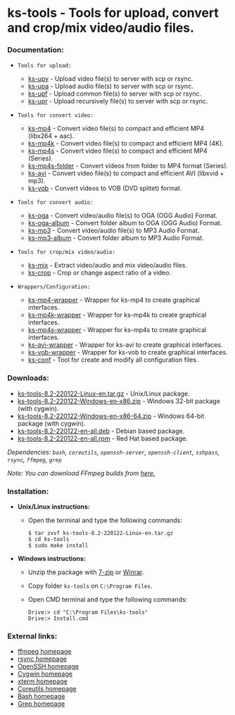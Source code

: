 ks-tools - Tools for upload, convert and crop/mix video/audio files.
====================================================================

### Documentation:
  * `Tools for upload:`

    * [ks-upv](https://github.com/q3aql/ks-tools/blob/main/doc/ks-upv.md) - Upload video file(s) to server with scp or rsync.
    * [ks-upa](https://github.com/q3aql/ks-tools/blob/main/doc/ks-upa.md) - Upload audio file(s) to server with scp or rsync.
    * [ks-upf](https://github.com/q3aql/ks-tools/blob/main/doc/ks-upf.md) - Upload common file(s) to server with scp or rsync.
    * [ks-upr](https://github.com/q3aql/ks-tools/blob/main/doc/ks-upr.md) - Upload recursively file(s) to server with scp or rsync.
  
  * `Tools for convert video:`

    * [ks-mp4](https://github.com/q3aql/ks-tools/blob/main/doc/ks-mp4.md) - Convert video file(s) to compact and efficient MP4 (libx264 + aac).
    * [ks-mp4k](https://github.com/q3aql/ks-tools/blob/main/doc/ks-mp4k.md) - Convert video file(s) to compact and efficient MP4 (4K).
    * [ks-mp4s](https://github.com/q3aql/ks-tools/blob/main/doc/ks-mp4s.md) - Convert video file(s) to compact and efficient MP4 (Series).
    * [ks-mp4s-folder](https://github.com/q3aql/ks-tools/blob/main/doc/ks-mp4s-folder.md) - Convert videos from folder to MP4 format (Series).
    * [ks-avi](https://github.com/q3aql/ks-tools/blob/main/doc/ks-avi.md) - Convert video file(s) to compact and efficient AVI (libxvid + mp3).
    * [ks-vob](https://github.com/q3aql/ks-tools/blob/main/doc/ks-vob.md) - Convert videos to VOB (DVD splitet) format.
  
  * `Tools for convert audio:`

    * [ks-oga](https://github.com/q3aql/ks-tools/blob/main/doc/ks-oga.md) - Convert video/audio file(s) to OGA (OGG Audio) Format.
    * [ks-oga-album](https://github.com/q3aql/ks-tools/blob/main/doc/ks-oga-album.md) - Convert folder album to OGA (OGG Audio) Format.
    * [ks-mp3](https://github.com/q3aql/ks-tools/blob/main/doc/ks-mp3.md) - Convert video/audio file(s) to MP3 Audio Format.
    * [ks-mp3-album](https://github.com/q3aql/ks-tools/blob/main/doc/ks-mp3-album.md) - Convert folder album to MP3 Audio Format.
  
  * `Tools for crop/mix video/audio:`

    * [ks-mix](https://github.com/q3aql/ks-tools/blob/main/doc/ks-mix.md) - Extract video/audio and mix video/audio files.
    * [ks-crop](https://github.com/q3aql/ks-tools/blob/main/doc/ks-crop.md) - Crop or change aspect ratio of a video.
  
  * `Wrappers/Configuration:`

    * [ks-mp4-wrapper](https://github.com/q3aql/ks-tools/blob/main/doc/ks-mp4-wrapper.md) - Wrapper for ks-mp4 to create graphical interfaces.
    * [ks-mp4k-wrapper](https://github.com/q3aql/ks-tools/blob/main/doc/ks-mp4k-wrapper.md) - Wrapper for ks-mp4k to create graphical interfaces.
    * [ks-mp4s-wrapper](https://github.com/q3aql/ks-tools/blob/main/doc/ks-mp4s-wrapper.md) - Wrapper for ks-mp4s to create graphical interfaces.
    * [ks-avi-wrapper](https://github.com/q3aql/ks-tools/blob/main/doc/ks-avi-wrapper.md) - Wrapper for ks-avi to create graphical interfaces.
    * [ks-vob-wrapper](https://github.com/q3aql/ks-tools/blob/main/doc/ks-vob-wrapper.md) - Wrapper for ks-vob to create graphical interfaces.
    * [ks-conf](https://github.com/q3aql/ks-tools/blob/main/doc/ks-conf.md) - Tool for create and modify all configuration files. 
    
### Downloads:
  * [ks-tools-8.2-220122-Linux-en.tar.gz](https://github.com/q3aql/ks-tools/releases/download/v8.2/ks-tools-8.2-220122-Linux-en.tar.gz) - Unix/Linux package.
  * [ks-tools-8.2-220122-Windows-en-x86.zip](https://github.com/q3aql/ks-tools/releases/download/v8.2/ks-tools-8.2-220122-Windows-en-x86.zip) - Windows 32-bit package (with cygwin).
  * [ks-tools-8.2-220122-Windows-en-x86-64.zip](https://github.com/q3aql/ks-tools/releases/download/v8.2/ks-tools-8.2-220122-Windows-en-x86-64.zip) - Windows 64-bit package (with cygwin).
  * [ks-tools-8.2-220122-en-all.deb](https://github.com/q3aql/ks-tools/releases/download/v8.2/ks-tools-8.2-220122-en-all.deb) - Debian based package.
  * [ks-tools-8.2-220122-en-all.rpm](https://github.com/q3aql/ks-tools/releases/download/v8.2/ks-tools-8.2-220122-en-all.rpm) - Red Hat based package.
 
_Dependencies: `bash`, `coreutils`, `openssh-server`, `openssh-client`, `sshpass`, `rsync`, `ffmpeg`, `grep`_

_Note: You can download FFmpeg builds from [here.](https://github.com/q3aql/ffmpeg-builds)_

### Installation:

  * **Unix/Linux instructions:**
  
    * Open the terminal and type the following commands:
    
      ```shell
      $ tar zxvf ks-tools-8.2-220122-Linux-en.tar.gz
      $ cd ks-tools
      $ sudo make install
      ````

  * **Windows instructions:**
  
    * Unzip the package with [7-zip](http://www.7-zip.org/) or [Winrar](http://www.rarlab.com/).
    * Copy folder `ks-tools` on `C:\Program Files`.
    * Open CMD terminal and type the following commands:

      ```shell
      Drive:> cd "C:\Program Files\ks-tools"
      Drive:> Install.cmd
      ````

### External links:

  * [ffmpeg homepage](http://ffmpeg.org/)
  * [rsync homepage](https://rsync.samba.org/)
  * [OpenSSH homepage](https://www.openssh.com/)
  * [Cygwin homepage](https://www.cygwin.com/)
  * [xterm homepage](https://invisible-island.net/xterm/)
  * [Coreutils homepage](https://www.gnu.org/software/coreutils/coreutils.html)
  * [Bash homepage](https://www.gnu.org/software/bash/)
  * [Grep homepage](https://www.gnu.org/software/grep/)
  


